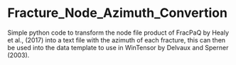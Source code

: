 # Fracture_Node_Azimuth_Convertion
Simple python code to transform the node file product of FracPaQ by Healy et al., (2017) into a text file with the azimuth of each fracture, this can then be used into the data template to use in WinTensor by Delvaux and Sperner (2003).
